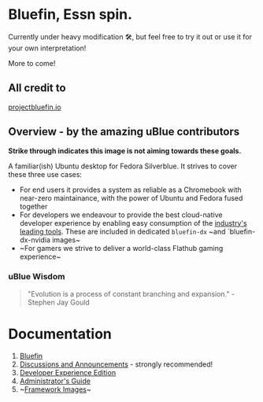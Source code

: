 # Bluefin, Essn spin.
Currently under heavy modification 🛠️, but feel free to try it out or use it for your own interpretation!

More to come!

## All credit to
[projectbluefin.io](https://projectbluefin.io)

## Overview - by the amazing uBlue contributors

**Strike through indicates this image is not aiming towards these goals.**

A familiar(ish) Ubuntu desktop for Fedora Silverblue. It strives to cover these three use cases:
- For end users it provides a system as reliable as a Chromebook with near-zero maintainance, with the power of Ubuntu and Fedora fused together
- For developers we endeavour to provide the best cloud-native developer experience by enabling easy consumption of the [industry's leading tools](https://landscape.cncf.io/card-mode?sort=stars). These are included in dedicated `bluefin-dx` ~and `bluefin-dx-nvidia images~
- ~For gamers we strive to deliver a world-class Flathub gaming experience~

### uBlue Wisdom
> "Evolution is a process of constant branching and expansion." - Stephen Jay Gould

# Documentation

1. [Bluefin](https://universal-blue.discourse.group/t/introduction-to-bluefin/41)
2. [Discussions and Announcements](https://universal-blue.discourse.group/c/bluefin/6) - strongly recommended!
3. [Developer Experience Edition](https://universal-blue.discourse.group/t/bluefin-dx-the-bluefin-developer-experience/39)
4. [Administrator's Guide](https://universal-blue.discourse.group/t/bluefin-administrators-guide/40)
5. ~[Framework Images](https://universal-blue.org/images/framework/)~

